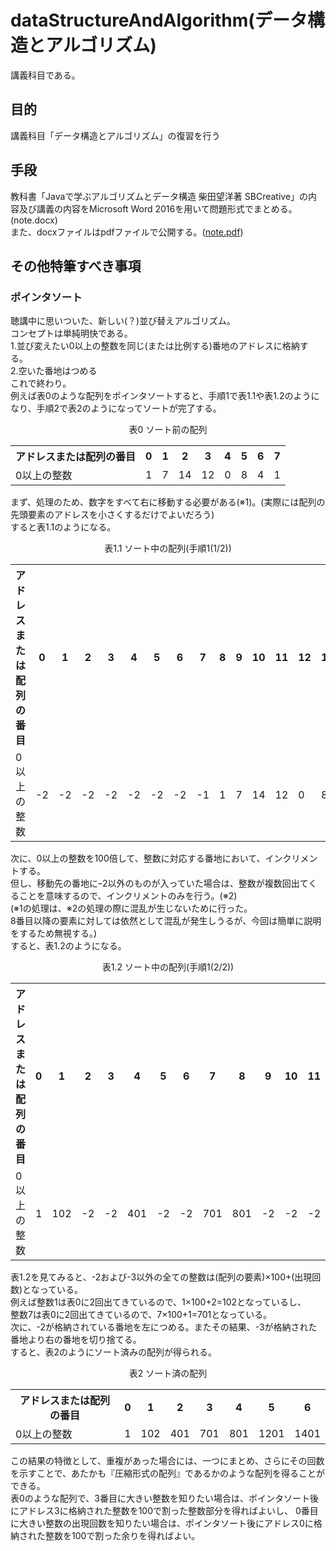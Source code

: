 ﻿# dataStructureAndAlgorithm(データ構造とアルゴリズム)
講義科目である。
## 目的
講義科目「データ構造とアルゴリズム」の復習を行う  
## 手段
教科書「Javaで学ぶアルゴリズムとデータ構造 柴田望洋著 SBCreative」の内容及び講義の内容をMicrosoft Word 2016を用いて問題形式でまとめる。(note.docx)  
また、docxファイルはpdfファイルで公開する。([note.pdf](https://github.com/17ec084/grade2-2/raw/master/dataStructureAndAlgorithm/note.pdf))
## その他特筆すべき事項

### ポインタソート
聴講中に思いついた、新しい(？)並び替えアルゴリズム。  
コンセプトは単純明快である。  
1.並び変えたい0以上の整数を同じ(または比例する)番地のアドレスに格納する。  
2.空いた番地はつめる  
これで終わり。  
例えば表0のような配列をポインタソートすると、手順1で表1.1や表1.2のようになり、手順2で表2のようになってソートが完了する。  
<Div Align="center">表0 ソート前の配列  
<table>
  <tr>
    <th>アドレスまたは配列の番目</th>
    <th>0</th>
    <th>1</th>
    <th>2</th>
    <th>3</th>
    <th>4</th>
    <th>5</th>
    <th>6</th>
    <th>7</th>
  </tr>
  <tr>
    <td>0以上の整数</td>
    <td>1</td>
    <td>7</td>
    <td>14</td>
    <td>12</td>
    <td>0</td>
    <td>8</td>
    <td>4</td>
    <td>1</td>
  </tr>
</table></Div>  

まず、処理のため、数字をすべて右に移動する必要がある(※1)。(実際には配列の先頭要素のアドレスを小さくするだけでよいだろう)  
すると表1.1のようになる。
<Div Align="center">表1.1 ソート中の配列(手順1(1/2))
<table>
  <tr>
    <th>アドレスまたは配列の番目</th>
    <th>0</th>
    <th>1</th>
    <th>2</th>
    <th>3</th>
    <th>4</th>
    <th>5</th>
    <th>6</th>
    <th>7</th>
    <th>8</th>
    <th>9</th>
    <th>10</th>
    <th>11</th>
    <th>12</th>
    <th>13</th>
    <th>14</th>
    <th>15</th>
  </tr>
  <tr>
    <td>0以上の整数</td>
    <td>-2</td>
    <td>-2</td>
    <td>-2</td>
    <td>-2</td>
    <td>-2</td>
    <td>-2</td>
    <td>-2</td>
    <td>-1</td>
    <td>1</td>
    <td>7</td>
    <td>14</td>
    <td>12</td>
    <td>0</td>
    <td>8</td>
    <td>4</td>
    <td>1</td>
  </tr>
</table></Div>  

次に、0以上の整数を100倍して、整数に対応する番地において、インクリメントする。  
但し、移動先の番地にｰ2以外のものが入っていた場合は、整数が複数回出てくることを意味するので、インクリメントのみを行う。(※2)  
(※1の処理は、※2の処理の際に混乱が生じないために行った。  
8番目以降の要素に対しては依然として混乱が発生しうるが、今回は簡単に説明をするため無視する。)  
すると、表1.2のようになる。  
<Div Align="center">表1.2 ソート中の配列(手順1(2/2)) 
<table>
  <tr>
    <th>アドレスまたは配列の番目</th>
    <th>0</th>
    <th>1</th>
    <th>2</th>
    <th>3</th>
    <th>4</th>
    <th>5</th>
    <th>6</th>
    <th>7</th>
    <th>8</th>
    <th>9</th>
    <th>10</th>
    <th>11</th>
    <th>12</th>
    <th>13</th>
    <th>14</th>
    <th>15</th>
  </tr>
  <tr>
    <td>0以上の整数</td>
    <td>1</td>
    <td>102</td>
    <td>-2</td>
    <td>-2</td>
    <td>401</td>
    <td>-2</td>
    <td>-2</td>
    <td>701</td>
    <td>801</td>
    <td>-2</td>
    <td>-2</td>
    <td>-2</td>
    <td>1201</td>
    <td>-2</td>
    <td>1401</td>
    <td>-3</td>
  </tr>
</table></Div>  

表1.2を見てみると、-2および-3以外の全ての整数は(配列の要素)×100+(出現回数)となっている。  
例えば整数1は表0に2回出てきているので、1×100+2=102となっているし、  
整数7は表0に2回出てきているので、7×100+1=701となっている。  
次に、-2が格納されている番地を左につめる。またその結果、-3が格納された番地より右の番地を切り捨てる。  
すると、表2のようにソート済みの配列が得られる。  
<Div Align="center">表2 ソート済の配列
<table>
  <tr>
    <th>アドレスまたは配列の番目</th>
    <th>0</th>
    <th>1</th>
    <th>2</th>
    <th>3</th>
    <th>4</th>
    <th>5</th>
    <th>6</th>
  </tr>
  <tr>
    <td>0以上の整数</td>
    <td>1</td>
    <td>102</td>
    <td>401</td>
    <td>701</td>
    <td>801</td>
    <td>1201</td>
    <td>1401</td>
  </tr>
</table></Div>

この結果の特徴として、重複があった場合には、一つにまとめ、さらにその回数を示すことで、あたかも『圧縮形式の配列』であるかのような配列を得ることができる。  
表0のような配列で、3番目に大きい整数を知りたい場合は、ポインタソート後にアドレス3に格納された整数を100で割った整数部分を得ればよいし、
0番目に大きい整数の出現回数を知りたい場合は、ポインタソート後にアドレス0に格納された整数を100で割った余りを得ればよい。  

